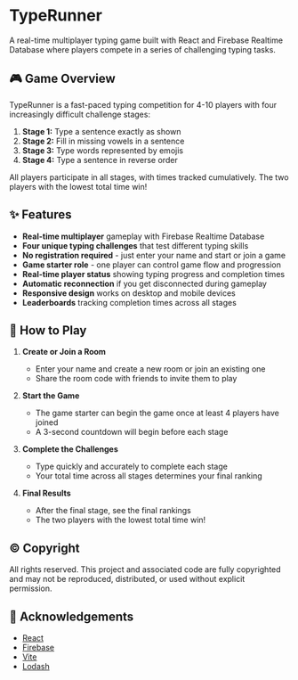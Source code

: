 # TypeRunner

A real-time multiplayer typing game built with React and Firebase Realtime Database where players compete in a series of challenging typing tasks.

## 🎮 Game Overview

TypeRunner is a fast-paced typing competition for 4-10 players with four increasingly difficult challenge stages:

1. **Stage 1:** Type a sentence exactly as shown
2. **Stage 2:** Fill in missing vowels in a sentence
3. **Stage 3:** Type words represented by emojis
4. **Stage 4:** Type a sentence in reverse order

All players participate in all stages, with times tracked cumulatively. The two players with the lowest total time win!

## ✨ Features

- **Real-time multiplayer** gameplay with Firebase Realtime Database
- **Four unique typing challenges** that test different typing skills
- **No registration required** - just enter your name and start or join a game
- **Game starter role** - one player can control game flow and progression
- **Real-time player status** showing typing progress and completion times
- **Automatic reconnection** if you get disconnected during gameplay
- **Responsive design** works on desktop and mobile devices
- **Leaderboards** tracking completion times across all stages

## 🎯 How to Play

1. **Create or Join a Room**
   - Enter your name and create a new room or join an existing one
   - Share the room code with friends to invite them to play

2. **Start the Game**
   - The game starter can begin the game once at least 4 players have joined
   - A 3-second countdown will begin before each stage

3. **Complete the Challenges**
   - Type quickly and accurately to complete each stage
   - Your total time across all stages determines your final ranking

4. **Final Results**
   - After the final stage, see the final rankings
   - The two players with the lowest total time win!

## © Copyright
All rights reserved. This project and associated code are fully copyrighted and may not be reproduced, distributed, or used without explicit permission.

## 🙏 Acknowledgements

- [React](https://reactjs.org/)
- [Firebase](https://firebase.google.com/)
- [Vite](https://vitejs.dev/)
- [Lodash](https://lodash.com/)
